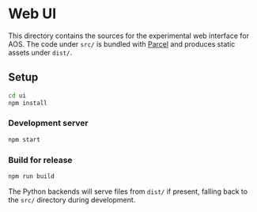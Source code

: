 # Web UI

This directory contains the sources for the experimental web interface for AOS.
The code under `src/` is bundled with [Parcel](https://parceljs.org) and
produces static assets under `dist/`.

## Setup

```bash
cd ui
npm install
```

### Development server

```bash
npm start
```

### Build for release

```bash
npm run build
```

The Python backends will serve files from `dist/` if present, falling back to the
`src/` directory during development.
